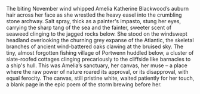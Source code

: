The biting November wind whipped Amelia Katherine Blackwood’s auburn hair across her face as she wrestled the heavy easel into the crumbling stone archway.  Salt spray, thick as a painter's impasto, stung her eyes, carrying the sharp tang of the sea and the fainter, sweeter scent of seaweed clinging to the jagged rocks below.  She stood on the windswept headland overlooking the churning grey expanse of the Atlantic, the skeletal branches of ancient wind-battered oaks clawing at the bruised sky.  The tiny, almost forgotten fishing village of Portwenn huddled below, a cluster of slate-roofed cottages clinging precariously to the cliffside like barnacles to a ship's hull. This was Amelia’s sanctuary, her canvas, her muse – a place where the raw power of nature roared its approval, or its disapproval, with equal ferocity.  The canvas, still pristine white, waited patiently for her touch, a blank page in the epic poem of the storm brewing before her.
